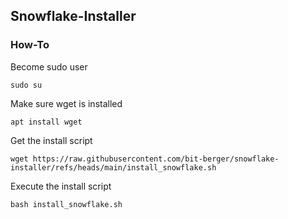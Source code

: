 ## Snowflake-Installer


### How-To
Become sudo user
```
sudo su
```

Make sure wget is installed
```
apt install wget
```

Get the install script
```
wget https://raw.githubusercontent.com/bit-berger/snowflake-installer/refs/heads/main/install_snowflake.sh
```

Execute the install script
```
bash install_snowflake.sh
```
